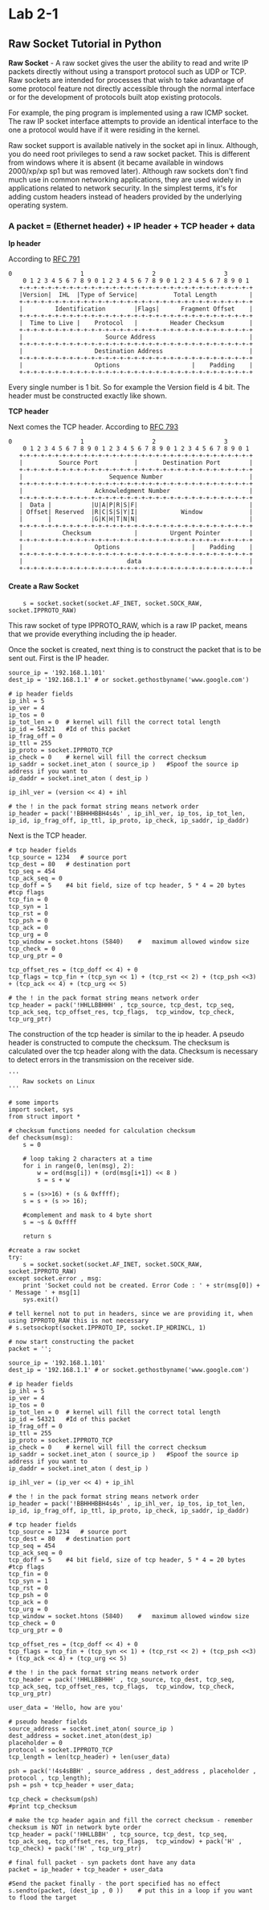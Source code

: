 # Lab 2-1

## Raw Socket Tutorial in Python

**Raw Socket** - A raw socket gives the user the ability to read and write IP packets directly without using a transport protocol such as UDP or TCP.  Raw sockets are intended for processes that wish to take advantage of some protocol feature not directly accessible through the normal interface or for the development of protocols built atop existing protocols.

For example, the ping program is implemented using a raw ICMP socket.  The raw IP socket interface attempts to provide an identical interface to the one a protocol would have if it were residing in the kernel.

Raw socket support is available natively in the socket api in linux. Although, you do need root privileges to send a raw socket packet. This is different from windows where it is absent \(it became available in windows 2000/xp/xp sp1 but was removed later\). Although raw sockets don't find much use in common networking applications, they are used widely in applications related to network security.   In the simplest terms, it's for adding custom headers instead of headers provided by the underlying operating system.

###  A packet = \(Ethernet header\) + IP header + TCP header + data

**Ip header**

According to [RFC 791](http://www.ietf.org/rfc/rfc791.txt)

```text
0                   1                   2                   3   
    0 1 2 3 4 5 6 7 8 9 0 1 2 3 4 5 6 7 8 9 0 1 2 3 4 5 6 7 8 9 0 1 
   +-+-+-+-+-+-+-+-+-+-+-+-+-+-+-+-+-+-+-+-+-+-+-+-+-+-+-+-+-+-+-+-+
   |Version|  IHL  |Type of Service|          Total Length         |
   +-+-+-+-+-+-+-+-+-+-+-+-+-+-+-+-+-+-+-+-+-+-+-+-+-+-+-+-+-+-+-+-+
   |         Identification        |Flags|      Fragment Offset    |
   +-+-+-+-+-+-+-+-+-+-+-+-+-+-+-+-+-+-+-+-+-+-+-+-+-+-+-+-+-+-+-+-+
   |  Time to Live |    Protocol   |         Header Checksum       |
   +-+-+-+-+-+-+-+-+-+-+-+-+-+-+-+-+-+-+-+-+-+-+-+-+-+-+-+-+-+-+-+-+
   |                       Source Address                          |
   +-+-+-+-+-+-+-+-+-+-+-+-+-+-+-+-+-+-+-+-+-+-+-+-+-+-+-+-+-+-+-+-+
   |                    Destination Address                        |
   +-+-+-+-+-+-+-+-+-+-+-+-+-+-+-+-+-+-+-+-+-+-+-+-+-+-+-+-+-+-+-+-+
   |                    Options                    |    Padding    |
   +-+-+-+-+-+-+-+-+-+-+-+-+-+-+-+-+-+-+-+-+-+-+-+-+-+-+-+-+-+-+-+-+
```

Every single number is 1 bit. So for example the Version field is 4 bit. The header must be constructed exactly like shown.



**TCP header**

Next comes the TCP header. According to [RFC 793](http://www.ietf.org/rfc/rfc793.txt)

```text
0                   1                   2                   3   
    0 1 2 3 4 5 6 7 8 9 0 1 2 3 4 5 6 7 8 9 0 1 2 3 4 5 6 7 8 9 0 1 
   +-+-+-+-+-+-+-+-+-+-+-+-+-+-+-+-+-+-+-+-+-+-+-+-+-+-+-+-+-+-+-+-+
   |          Source Port          |       Destination Port        |
   +-+-+-+-+-+-+-+-+-+-+-+-+-+-+-+-+-+-+-+-+-+-+-+-+-+-+-+-+-+-+-+-+
   |                        Sequence Number                        |
   +-+-+-+-+-+-+-+-+-+-+-+-+-+-+-+-+-+-+-+-+-+-+-+-+-+-+-+-+-+-+-+-+
   |                    Acknowledgment Number                      |
   +-+-+-+-+-+-+-+-+-+-+-+-+-+-+-+-+-+-+-+-+-+-+-+-+-+-+-+-+-+-+-+-+
   |  Data |           |U|A|P|R|S|F|                               |
   | Offset| Reserved  |R|C|S|S|Y|I|            Window             |
   |       |           |G|K|H|T|N|N|                               |
   +-+-+-+-+-+-+-+-+-+-+-+-+-+-+-+-+-+-+-+-+-+-+-+-+-+-+-+-+-+-+-+-+
   |           Checksum            |         Urgent Pointer        |
   +-+-+-+-+-+-+-+-+-+-+-+-+-+-+-+-+-+-+-+-+-+-+-+-+-+-+-+-+-+-+-+-+
   |                    Options                    |    Padding    |
   +-+-+-+-+-+-+-+-+-+-+-+-+-+-+-+-+-+-+-+-+-+-+-+-+-+-+-+-+-+-+-+-+
   |                             data                              |
   +-+-+-+-+-+-+-+-+-+-+-+-+-+-+-+-+-+-+-+-+-+-+-+-+-+-+-+-+-+-+-+-+
```

#### Create a Raw Socket

```text
	s = socket.socket(socket.AF_INET, socket.SOCK_RAW, socket.IPPROTO_RAW)
```

This raw socket of type IPPROTO\_RAW, which is a raw IP packet, means that we provide everything including the ip header.

 Once the socket is created, next thing is to construct the packet that is to be sent out. First is the IP header.

```text
source_ip = '192.168.1.101'
dest_ip = '192.168.1.1' # or socket.gethostbyname('www.google.com')
 
# ip header fields
ip_ihl = 5
ip_ver = 4
ip_tos = 0
ip_tot_len = 0  # kernel will fill the correct total length
ip_id = 54321   #Id of this packet
ip_frag_off = 0
ip_ttl = 255
ip_proto = socket.IPPROTO_TCP
ip_check = 0    # kernel will fill the correct checksum
ip_saddr = socket.inet_aton ( source_ip )   #Spoof the source ip address if you want to
ip_daddr = socket.inet_aton ( dest_ip )
 
ip_ihl_ver = (version << 4) + ihl
 
# the ! in the pack format string means network order
ip_header = pack('!BBHHHBBH4s4s' , ip_ihl_ver, ip_tos, ip_tot_len, ip_id, ip_frag_off, ip_ttl, ip_proto, ip_check, ip_saddr, ip_daddr)
```

Next is the TCP header.

```text
# tcp header fields
tcp_source = 1234   # source port
tcp_dest = 80   # destination port
tcp_seq = 454
tcp_ack_seq = 0
tcp_doff = 5    #4 bit field, size of tcp header, 5 * 4 = 20 bytes
#tcp flags
tcp_fin = 0
tcp_syn = 1
tcp_rst = 0
tcp_psh = 0
tcp_ack = 0
tcp_urg = 0
tcp_window = socket.htons (5840)    #   maximum allowed window size
tcp_check = 0
tcp_urg_ptr = 0
 
tcp_offset_res = (tcp_doff << 4) + 0
tcp_flags = tcp_fin + (tcp_syn << 1) + (tcp_rst << 2) + (tcp_psh <<3) + (tcp_ack << 4) + (tcp_urg << 5)
 
# the ! in the pack format string means network order
tcp_header = pack('!HHLLBBHHH' , tcp_source, tcp_dest, tcp_seq, tcp_ack_seq, tcp_offset_res, tcp_flags,  tcp_window, tcp_check, tcp_urg_ptr)
```

 The construction of the tcp header is similar to the ip header.  A pseudo header is constructed to compute the checksum. The checksum is calculated over the tcp header along with the data. Checksum is necessary to detect errors in the transmission on the receiver side.

```text
'''
    Raw sockets on Linux
'''
 
# some imports
import socket, sys
from struct import *
 
# checksum functions needed for calculation checksum
def checksum(msg):
    s = 0
     
    # loop taking 2 characters at a time
    for i in range(0, len(msg), 2):
        w = ord(msg[i]) + (ord(msg[i+1]) << 8 )
        s = s + w
     
    s = (s>>16) + (s & 0xffff);
    s = s + (s >> 16);
     
    #complement and mask to 4 byte short
    s = ~s & 0xffff
     
    return s
 
#create a raw socket
try:
    s = socket.socket(socket.AF_INET, socket.SOCK_RAW, socket.IPPROTO_RAW)
except socket.error , msg:
    print 'Socket could not be created. Error Code : ' + str(msg[0]) + ' Message ' + msg[1]
    sys.exit()
 
# tell kernel not to put in headers, since we are providing it, when using IPPROTO_RAW this is not necessary
# s.setsockopt(socket.IPPROTO_IP, socket.IP_HDRINCL, 1)
     
# now start constructing the packet
packet = '';
 
source_ip = '192.168.1.101'
dest_ip = '192.168.1.1' # or socket.gethostbyname('www.google.com')
 
# ip header fields
ip_ihl = 5
ip_ver = 4
ip_tos = 0
ip_tot_len = 0  # kernel will fill the correct total length
ip_id = 54321   #Id of this packet
ip_frag_off = 0
ip_ttl = 255
ip_proto = socket.IPPROTO_TCP
ip_check = 0    # kernel will fill the correct checksum
ip_saddr = socket.inet_aton ( source_ip )   #Spoof the source ip address if you want to
ip_daddr = socket.inet_aton ( dest_ip )
 
ip_ihl_ver = (ip_ver << 4) + ip_ihl
 
# the ! in the pack format string means network order
ip_header = pack('!BBHHHBBH4s4s' , ip_ihl_ver, ip_tos, ip_tot_len, ip_id, ip_frag_off, ip_ttl, ip_proto, ip_check, ip_saddr, ip_daddr)
 
# tcp header fields
tcp_source = 1234   # source port
tcp_dest = 80   # destination port
tcp_seq = 454
tcp_ack_seq = 0
tcp_doff = 5    #4 bit field, size of tcp header, 5 * 4 = 20 bytes
#tcp flags
tcp_fin = 0
tcp_syn = 1
tcp_rst = 0
tcp_psh = 0
tcp_ack = 0
tcp_urg = 0
tcp_window = socket.htons (5840)    #   maximum allowed window size
tcp_check = 0
tcp_urg_ptr = 0
 
tcp_offset_res = (tcp_doff << 4) + 0
tcp_flags = tcp_fin + (tcp_syn << 1) + (tcp_rst << 2) + (tcp_psh <<3) + (tcp_ack << 4) + (tcp_urg << 5)
 
# the ! in the pack format string means network order
tcp_header = pack('!HHLLBBHHH' , tcp_source, tcp_dest, tcp_seq, tcp_ack_seq, tcp_offset_res, tcp_flags,  tcp_window, tcp_check, tcp_urg_ptr)
 
user_data = 'Hello, how are you'
 
# pseudo header fields
source_address = socket.inet_aton( source_ip )
dest_address = socket.inet_aton(dest_ip)
placeholder = 0
protocol = socket.IPPROTO_TCP
tcp_length = len(tcp_header) + len(user_data)
 
psh = pack('!4s4sBBH' , source_address , dest_address , placeholder , protocol , tcp_length);
psh = psh + tcp_header + user_data;
 
tcp_check = checksum(psh)
#print tcp_checksum
 
# make the tcp header again and fill the correct checksum - remember checksum is NOT in network byte order
tcp_header = pack('!HHLLBBH' , tcp_source, tcp_dest, tcp_seq, tcp_ack_seq, tcp_offset_res, tcp_flags,  tcp_window) + pack('H' , tcp_check) + pack('!H' , tcp_urg_ptr)
 
# final full packet - syn packets dont have any data
packet = ip_header + tcp_header + user_data
 
#Send the packet finally - the port specified has no effect
s.sendto(packet, (dest_ip , 0 ))    # put this in a loop if you want to flood the target
```



